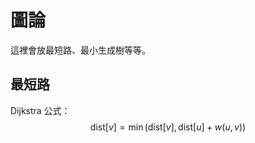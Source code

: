 # 圖論

這裡會放最短路、最小生成樹等等。

## 最短路
Dijkstra 公式：
$$
\text{dist}[v] = \min(\text{dist}[v], \text{dist}[u] + w(u,v))
$$
